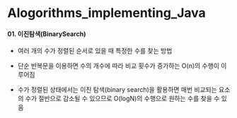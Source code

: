 # Alogorithms_implementing_Java

#### 01. 이진탐색(BinarySearch)
* 여러 개의 수가 정렬된 순서로 있을 때 특정한 수를 찾는 방법


* 단순 반복문을 이용하면 수의 개수에 따라 비교 횟수가 증가하는 O(n)의 수행이 이루어짐

 
* 수가 정렬된 상태에서는 이진 탐색(binary search)을 활용하면 매번 비교되는 요소의 수가 절반으로 감소될 수 있으므로 O(logN)의 수행으로 원하는 수를 찾을 수 있음





